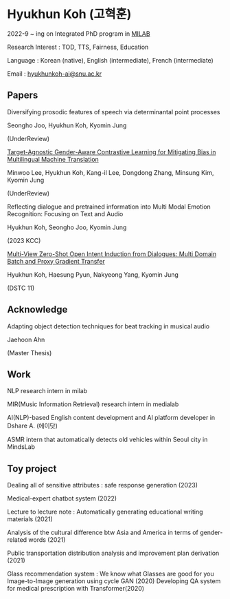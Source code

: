 # Hyukhun Koh (고혁훈)
2022-9 ~ ing on Integrated PhD program in [MILAB](http://milab.snu.ac.kr/)

Research Interest : TOD, TTS, Fairness, Education

Language : Korean (native), English (intermediate), French (intermediate)

Email : hyukhunkoh-ai@snu.ac.kr

## Papers
Diversifying prosodic features of speech via determinantal point processes

Seongho Joo, Hyukhun Koh, Kyomin Jung

(UnderReview)

[Target-Agnostic Gender-Aware Contrastive Learning for Mitigating Bias in Multilingual Machine Translation](https://arxiv.org/abs/2305.14016)

Minwoo Lee, Hyukhun Koh, Kang-il Lee, Dongdong Zhang, Minsung Kim, Kyomin Jung

(UnderReview)

Reflecting dialogue and pretrained information into Multi Modal Emotion Recognition: Focusing on Text and Audio

Hyukhun Koh, Seongho Joo, Kyomin Jung

(2023 KCC)

[Multi-View Zero-Shot Open Intent Induction from Dialogues: Multi Domain Batch and Proxy Gradient Transfer ](https://arxiv.org/abs/2303.13099)

Hyukhun Koh, Haesung Pyun, Nakyeong Yang, Kyomin Jung

(DSTC 11)




## Acknowledge
Adapting object detection techniques for beat tracking in musical audio 

Jaehoon Ahn

(Master Thesis)



## Work
NLP research intern in milab

MIR(Music Information Retrieval) research intern in medialab

AI(NLP)-based English content development and AI platform developer in Dshare A. (에이닷)

ASMR intern that automatically detects old vehicles within Seoul city in MindsLab

## Toy project
Dealing all of sensitive attributes : safe response generation (2023)

Medical-expert chatbot system (2022)

Lecture to lecture note : Automatically generating educational writing materials (2021)

Analysis of the cultural difference btw Asia and America in terms of gender-related words (2021)

Public transportation distribution analysis and improvement plan derivation (2021)

Glass recommendation system : We know what Glasses are good for you Image-to-Image generation using cycle GAN (2020)
Developing QA system for medical prescription with Transformer(2020)
